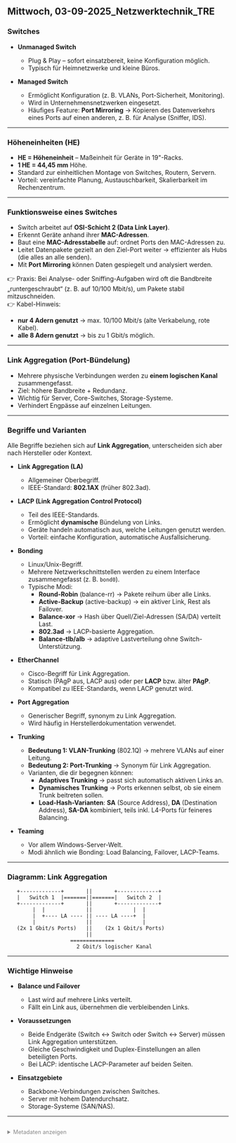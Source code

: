﻿
## Mittwoch, 03-09-2025_Netzwerktechnik_TRE

### Switches
- **Unmanaged Switch**  
  - Plug & Play – sofort einsatzbereit, keine Konfiguration möglich.  
  - Typisch für Heimnetzwerke und kleine Büros.  

- **Managed Switch**  
  - Ermöglicht Konfiguration (z. B. VLANs, Port-Sicherheit, Monitoring).  
  - Wird in Unternehmensnetzwerken eingesetzt.  
  - Häufiges Feature: **Port Mirroring** → Kopieren des Datenverkehrs eines Ports auf einen anderen, z. B. für Analyse (Sniffer, IDS).  

---

### Höheneinheiten (HE)
- **HE = Höheneinheit** – Maßeinheit für Geräte in 19"-Racks.  
- **1 HE = 44,45 mm** Höhe.  
- Standard zur einheitlichen Montage von Switches, Routern, Servern.  
- Vorteil: vereinfachte Planung, Austauschbarkeit, Skalierbarkeit im Rechenzentrum.  

---

### Funktionsweise eines Switches
- Switch arbeitet auf **OSI-Schicht 2 (Data Link Layer)**.  
- Erkennt Geräte anhand ihrer **MAC-Adressen**.  
- Baut eine **MAC-Adresstabelle** auf: ordnet Ports den MAC-Adressen zu.  
- Leitet Datenpakete gezielt an den Ziel-Port weiter → effizienter als Hubs (die alles an alle senden).  
- Mit **Port Mirroring** können Daten gespiegelt und analysiert werden.  

👉 Praxis: Bei Analyse- oder Sniffing-Aufgaben wird oft die Bandbreite „runtergeschraubt“ (z. B. auf 10/100 Mbit/s), um Pakete stabil mitzuschneiden.  
👉 Kabel-Hinweis:  
- **nur 4 Adern genutzt** → max. 10/100 Mbit/s (alte Verkabelung, rote Kabel).  
- **alle 8 Adern genutzt** → bis zu 1 Gbit/s möglich.  

---

### Link Aggregation (Port-Bündelung)
- Mehrere physische Verbindungen werden zu **einem logischen Kanal** zusammengefasst.  
- Ziel: höhere Bandbreite + Redundanz.  
- Wichtig für Server, Core-Switches, Storage-Systeme.  
- Verhindert Engpässe auf einzelnen Leitungen.  

---

### Begriffe und Varianten
Alle Begriffe beziehen sich auf **Link Aggregation**, unterscheiden sich aber nach Hersteller oder Kontext.  

- **Link Aggregation (LA)**  
  - Allgemeiner Oberbegriff.  
  - IEEE-Standard: **802.1AX** (früher 802.3ad).  

- **LACP (Link Aggregation Control Protocol)**  
  - Teil des IEEE-Standards.  
  - Ermöglicht **dynamische** Bündelung von Links.  
  - Geräte handeln automatisch aus, welche Leitungen genutzt werden.  
  - Vorteil: einfache Konfiguration, automatische Ausfallsicherung.  

- **Bonding**  
  - Linux/Unix-Begriff.  
  - Mehrere Netzwerkschnittstellen werden zu einem Interface zusammengefasst (z. B. `bond0`).  
  - Typische Modi:  
    - **Round-Robin** (balance-rr) → Pakete reihum über alle Links.  
    - **Active-Backup** (active-backup) → ein aktiver Link, Rest als Failover.  
    - **Balance-xor** → Hash über Quell/Ziel-Adressen (SA/DA) verteilt Last.  
    - **802.3ad** → LACP-basierte Aggregation.  
    - **Balance-tlb/alb** → adaptive Lastverteilung ohne Switch-Unterstützung.  

- **EtherChannel**  
  - Cisco-Begriff für Link Aggregation.  
  - Statisch (PAgP aus, LACP aus) oder per **LACP** bzw. älter **PAgP**.  
  - Kompatibel zu IEEE-Standards, wenn LACP genutzt wird.  

- **Port Aggregation**  
  - Generischer Begriff, synonym zu Link Aggregation.  
  - Wird häufig in Herstellerdokumentation verwendet.  

- **Trunking**  
  - **Bedeutung 1: VLAN-Trunking** (802.1Q) → mehrere VLANs auf einer Leitung.  
  - **Bedeutung 2: Port-Trunking** → Synonym für Link Aggregation.  
  - Varianten, die dir begegnen können:  
    - **Adaptives Trunking** → passt sich automatisch aktiven Links an.  
    - **Dynamisches Trunking** → Ports erkennen selbst, ob sie einem Trunk beitreten sollen.  
    - **Load-Hash-Varianten**: **SA** (Source Address), **DA** (Destination Address), **SA-DA** kombiniert, teils inkl. L4-Ports für feineres Balancing.  

- **Teaming**  
  - Vor allem Windows-Server-Welt.  
  - Modi ähnlich wie Bonding: Load Balancing, Failover, LACP-Teams.  

---

### Diagramm: Link Aggregation
```
   +-------------+       ||       +-------------+
   |   Switch 1  |=======||=======|   Switch 2  |
   +-------------+       ||       +-------------+
        |  |             ||             |  |
        |  +---- LA ---- || ---- LA ----+  |
        |                ||                |
   (2x 1 Gbit/s Ports)   ||    (2x 1 Gbit/s Ports)
                         ||
                    ==============
                      2 Gbit/s logischer Kanal
```

---

### Wichtige Hinweise
- **Balance und Failover**  
  - Last wird auf mehrere Links verteilt.  
  - Fällt ein Link aus, übernehmen die verbleibenden Links.  

- **Voraussetzungen**  
  - Beide Endgeräte (Switch ↔ Switch oder Switch ↔ Server) müssen Link Aggregation unterstützen.  
  - Gleiche Geschwindigkeit und Duplex-Einstellungen an allen beteiligten Ports.  
  - Bei LACP: identische LACP-Parameter auf beiden Seiten.  

- **Einsatzgebiete**  
  - Backbone-Verbindungen zwischen Switches.  
  - Server mit hohem Datendurchsatz.  
  - Storage-Systeme (SAN/NAS).  

---

<details style="margin-top: 2em;">
<summary style="font-size: 0.9em; color: #888;">Metadaten anzeigen</summary>
<p style="font-size: 0.85em; color: grey;">
Teil der FIAE-Umschulung (2025–2027) am BFW Mühlenbeck.<br>
Diese Mitschrift entstand im Unterricht am 03.09.2025 mit TRE.<br>
Sie basiert auf gemeinsam erarbeiteten Inhalten und ergänzenden Übungsbeispielen vom 03.09.2025.<br><br>
Die Version wurde inhaltlich überarbeitet, strukturell optimiert und technisch ergänzt,<br>
um Lernerfolg, Prüfungsrelevanz und Nachvollziehbarkeit zu fördern.<br><br>
Öffentlich dokumentiert zur Wiederholung, Prüfungsvorbereitung und als Orientierungshilfe für Dritte.<br><br>
Quelle: Eigene Mitschrift und Unterrichtsinhalte<br>
Autor: Sean Conroy<br>
Lizenz: <a href="https://creativecommons.org/licenses/by-nc-sa/4.0/" target="_blank">CC BY-NC-SA 4.0</a>
</p>
</details>

